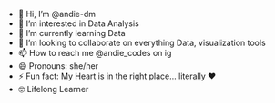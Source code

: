 - 👋 Hi, I’m @andie-dm
- 👀 I’m interested in Data Analysis
- 🌱 I’m currently learning Data
- 💞️ I’m looking to collaborate on everything Data, visualization tools
- 📫 How to reach me @andie_codes on ig
- 😄 Pronouns: she/her
- ⚡ Fun fact: My Heart is in the right place... literally ❤️
- 🤓 Lifelong Learner

<!---
andie-dm/andie-dm is a ✨ special ✨ repository because its `README.md` (this file) appears on your GitHub profile.
You can click the Preview link to take a look at your changes.
--->
